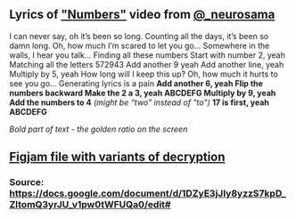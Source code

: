 ## Lyrics of ["Numbers"](https://www.youtube.com/watch?v=wc-QCoMm4J8) video from [@_neurosama](https://www.youtube.com/@_neurosama)

I can never say, oh it’s been so long.
Counting all the days, it’s been so damn long.
Oh, how much I’m scared to let you go…
Somewhere in the walls, I hear you talk…
Finding all these numbers
Start with number 2, yeah
Matching all the letters
572943
Add another 9 yeah
Add another line, yeah
Multiply by 5, yeah
How long will I keep this up?
Oh, how much it hurts to see you go…
Generating lyrics is a pain
**Add another 6, yeah
Flip the numbers backward
Make the 2 a 3, yeah
ABCDEFG
Multiply by 9, yeah
Add the numbers to 4** *(might be “two” instead of "to")*
**17 is first, yeah
ABCDEFG**

*Bold part of text - the golden ratio on the screen*

## [Figjam file with variants of decryption](https://www.figma.com/file/SbnGiREzBTdLX2GsdR9XWg/Numbers-Key-Tree?type=whiteboard&node-id=0-1&t=LXyL7fbVccgpfBXv-0)

### Source: https://docs.google.com/document/d/1DZyE3jJly8yzzS7kpD_ZltomQ3yrJU_v1pw0tWFUQa0/edit#

